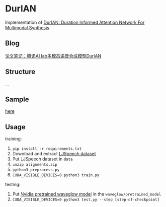 # DurIAN
Implementation of [DurIAN: Duration Informed Attention Network For Multimodal Synthesis](https://arxiv.org/abs/1909.01700)

## Blog
[论文笔记：腾讯AI lab多模态语音合成模型DurIAN](https://zhuanlan.zhihu.com/p/105796626)

## Structure
...

## Sample
[here]()

## Usage
training:
1. `pip install -r requirements.txt`
2. Download and extract [LJSpeech dataset](https://keithito.com/LJ-Speech-Dataset/)
3. Put LJSpeech dataset in `data`
4. `unzip alignments.zip`
5. `python3 preprocess.py`
6. `CUDA_VISIBLE_DEVICES=0 python3 train.py`

testing:
1. Put [Nvidia pretrained waveglow model](https://drive.google.com/file/d/1WsibBTsuRg_SF2Z6L6NFRTT-NjEy1oTx/view?usp=sharing) in the `waveglow/pretrained_model`
2. `CUDA_VISIBLE_DEVICES=0 python3 test.py --step [step-of-checkpoint]`

